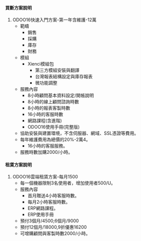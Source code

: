 #### 買斷方案說明
1. ODOO16快速入門方案-第一年含維護-12萬
   + 範疇
     + 銷售
     + 採購
     + 庫存
     + 財務
   + 模組
     + Xienci模組包
       + 第三方模組安裝與翻譯
       + 台灣報表結構設定與庫存報表
       + 微功能調整
   + 服務內容
     + 8小時顧問基本資料設定/開帳說明
     + 8小時的線上顧問諮詢時數
     + 8小時的報表客製時數
     + 16小時的客服時數
     + 網路課程(含進階)
     + ODOO16使用手冊(完整版)
   + 協助安裝與建置環境，不含伺服器、網域、SSL憑證等費用。
   + 每年維護費用為總價的20%-2萬4。
     + 16小時的客服服務。
   + 服務時數加購2000/小時。

#### 租賃方案說明
1. ODOO16雲端租賃方案-每月1500
   + 每一個機器限制3名使用者，增加使用者500/U。
   + 服務內容
     + 首月贈送4小時客服時數。
     + 每月2小時客服時數。
     + ERP網路課程。
     + ERP使用手冊
   + 預付3個月/4500;6個月/9000
   + 預付12個月/18000,9折優惠16200
   + 可增購顧問與客製時數2000/小時。
